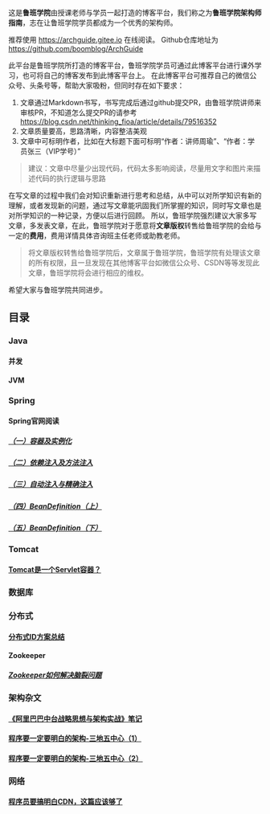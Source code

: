 这是**鲁班学院**由授课老师与学员一起打造的博客平台，我们称之为**鲁班学院架构师指南**，志在让鲁班学院学员都成为一个优秀的架构师。

推荐使用 https://archguide.gitee.io 在线阅读。
Github仓库地址为 https://github.com/boomblog/ArchGuide

此平台是鲁班学院所打造的博客平台，鲁班学院学员可通过此博客平台进行课外学习，也可将自己的博客发布到此博客平台上。
在此博客平台可推荐自己的微信公众号、头条号等，帮助大家吸粉，但同时存在如下要求：
1. 文章通过Markdown书写，书写完成后通过github提交PR，由鲁班学院讲师来审核PR，不知道怎么提交PR的请参考 https://blog.csdn.net/thinking_fioa/article/details/79516352
2. 文章质量要高，思路清晰，内容整洁美观
3. 文章中可标明作者，比如在大标题下面可标明“作者：讲师周瑜”、“作者：学员张三（VIP学号）”

> 建议：文章中尽量少出现代码，代码太多影响阅读，尽量用文字和图片来描述代码的执行逻辑与思路

在写文章的过程中我们会对知识重新进行思考和总结，从中可以对所学知识有新的理解，或者发现新的问题，通过写文章能巩固我们所掌握的知识，同时写文章也是对所学知识的一种记录，方便以后进行回顾。
所以，鲁班学院强烈建议大家多写文章，多发表文章，在此，鲁班学院对于愿意将**文章版权**转售给鲁班学院的会给与一定的**费用**，费用详情具体咨询班主任老师或助教老师。

> 将文章版权转售给鲁班学院后，文章属于鲁班学院，鲁班学院有处理该文章的所有权限，且一旦发现在其他博客平台如微信公众号、CSDN等等发现此文章，鲁班学院将会进行相应的维权。

希望大家与鲁班学院共同进步。


## 目录
### Java
#### 并发
#### JVM
### Spring
#### Spring官网阅读
##### [（一）容器及实例化](docs/Spring/Spring官网学习笔记/Spring官网阅读（一）容器及实例化/Spring官网阅读（一）容器及实例化.md)    
##### [（二）依赖注入及方法注入](docs/Spring/Spring官网学习笔记/Spring官网阅读（二）依赖注入及方法注入/Spring官网阅读（二）依赖注入及方法注入.md) 
##### [（三）自动注入与精确注入](docs/Spring/Spring官网学习笔记/Spring官网阅读（三）自动注入与精确注入/Spring官网阅读（三）自动注入与精确注入.md) 
##### [（四）BeanDefinition（上）](docs/Spring/Spring官网学习笔记/Spring官网阅读（四）BeanDefinition（上）/Spring官网阅读（四）BeanDefinition.md) 
##### [（五）BeanDefinition（下）](docs/Spring/Spring官网学习笔记/Spring官网阅读（五）BeanDefinition（下）/Spring官网阅读（五）BeanDefinition合并.md) 
### Tomcat
#### [Tomcat是一个Servlet容器？](docs/Tomcat/Tomcat是一个Servlet容器？.md)
### 数据库
### 分布式
#### [分布式ID方案总结](docs/分布式/分布式ID方案总结.md)
#### Zookeeper
##### [Zookeeper如何解决脑裂问题](docs/Zookeeper/Zookeeper如何解决脑裂问题.md)
### 架构杂文
#### [《阿里巴巴中台战略思想与架构实战》笔记](docs/架构杂文/《阿里巴巴中台战略思想与架构实战》笔记.md)
#### [程序要一定要明白的架构-三地五中心（1）](docs/架构杂文/程序要一定要明白的架构-三地五中心（1）.md)
#### [程序要一定要明白的架构-三地五中心（2）](docs/架构杂文/程序要一定要明白的架构-三地五中心（2）.md)
### 网络
#### [程序员要搞明白CDN，这篇应该够了](docs/网络/程序员要搞明白CDN，这篇应该够了.md)

